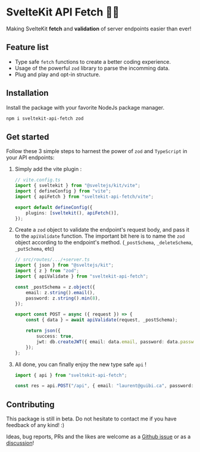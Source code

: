# SvelteKit API Fetch 🔗🌐

Making SvelteKit **fetch** and **validation** of server endpoints easier than ever!

## Feature list

-   Type safe `fetch` functions to create a better coding experience.
-   Usage of the powerful `zod` library to parse the incomming data.
-   Plug and play and opt-in structure.

## Installation

Install the package with your favorite NodeJs package manager.

```sh
npm i sveltekit-api-fetch zod
```

## Get started

Follow these 3 simple steps to harnest the power of `zod` and `TypeScript` in your API endpoints:

1. Simply add the vite plugin :

    ```ts
    // vite.config.ts
    import { sveltekit } from "@sveltejs/kit/vite";
    import { defineConfig } from "vite";
    import { apiFetch } from "sveltekit-api-fetch/vite";

    export default defineConfig({
        plugins: [sveltekit(), apiFetch()],
    });
    ```

2. Create a `zod` object to validate the endpoint's request body, and pass it to the `apiValidate` function. The important bit here is to name the `zod` object according to the endpoint's method. (`_postSchema`, `_deleteSchema`, `_putSchema`, etc)

    ```ts
    // src/routes/.../+server.ts
    import { json } from "@sveltejs/kit";
    import { z } from "zod";
    import { apiValidate } from "sveltekit-api-fetch";

    const _postSchema = z.object({
        email: z.string().email(),
        password: z.string().min(8),
    });

    export const POST = async ({ request }) => {
        const { data } = await apiValidate(request, _postSchema);

        return json({
            success: true,
            jwt: db.createJWT({ email: data.email, password: data.password }),
        });
    };
    ```

3. All done, you can finally enjoy the new type safe `api` !

    ```ts
    import { api } from "sveltekit-api-fetch";

    const res = api.POST("/api", { email: "laurent@guibi.ca", password: "******" });
    ```

## Contributing

This package is still in beta. Do not hesitate to contact me if you have feedback of any kind! :)

Ideas, bug reports, PRs and the likes are welcome as a [Github issue](https://github.com/Guibi1/sveltekit-api-fetch/issues) or as a [discussion](https://github.com/Guibi1/sveltekit-api-fetch/discussions)!
